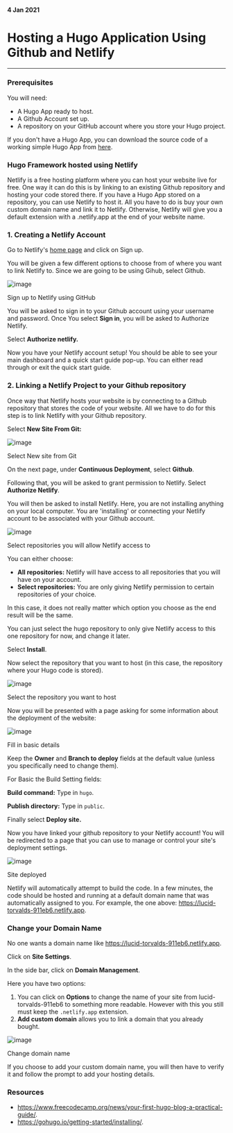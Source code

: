 #### 4 Jan 2021
# Hosting a Hugo Application Using Github and Netlify
___

### **Prerequisites**

<div class="pb-3"></div>

You will need:

<div class="pb-3"></div>

- A Hugo App ready to host.
- A Github Account set up.
- A repository on your GitHub account where you store your Hugo project.

<div class="pb-3"></div>

If you don't have a Hugo App, you can download the source code of a working simple Hugo App from <a class="cyanLink" href="https://github.com/vondreii/hugo-framework">here</a>.

<div class="pb-3"></div>

### **Hugo Framework hosted using Netlify**

<div class="pb-3"></div>

Netlify is a free hosting platform where you can host your website live for free. One way it can do this is by linking to an existing Github repository and hosting your code stored there. If you have a Hugo App stored on a repository, you can use Netlify to host it. All you have to do is buy your own custom domain name and link it to Netlify. Otherwise, Netlify will give you a default extension with a .netlify.app at the end of your website name.

<div class="pb-3"></div>

### **1. Creating a Netlify Account**

<div class="pb-3"></div>

Go to Netlify's <a class="cyanLink" href="https://www.netlify.com/">home page</a> and click on Sign up.

<div class="pb-3"></div>

You will be given a few different options to choose from of where you want to link Netlify to. Since we are going to be using Gihub, select Github.

<div class="pb-3"></div>

<!-- ----------- Image ----------- -->
<div class="image-container">
    <img src="./assets/blog/images/hostingAHugoAppUsingGithubAndNetlify/1.jpg" loading="lazy" alt="image" class="image-full"/>
	<div class="image-description"><p>Sign up to Netlify using GitHub</p></div>
</div>
<!-- ----------------------------- -->

<div class="pb-3"></div>

You will be asked to sign in to your Github account using your username and password. Once You select **Sign in**, you will be asked to Authorize Netlify.

<div class="pb-3"></div>

Select **Authorize netlify.**

<div class="pb-3"></div>

Now you have your Netlify account setup! You should be able to see your main dashboard and a quick start guide pop-up. You can either read through or exit the quick start guide.

<div class="pb-3"></div>

### **2. Linking a Netlify Project to your Github repository**

<div class="pb-3"></div>

Once way that Netlify hosts your website is by connecting to a Github repository that stores the code of your website. All we have to do for this step is to link Netlify with your Github repository.

<div class="pb-3"></div>

Select **New Site From Git:**

<div class="pb-3"></div>

<!-- ----------- Image ----------- -->
<div class="image-container">
    <img src="./assets/blog/images/hostingAHugoAppUsingGithubAndNetlify/2.jpg" loading="lazy" alt="image" class="image-full"/>
	<div class="image-description"><p>Select New site from Git</p></div>
</div>
<!-- ----------------------------- -->

<div class="pb-3"></div>

On the next page, under **Continuous Deployment**, select **Github**.

<div class="pb-3"></div>

Following that, you will be asked to grant permission to Netlify. Select **Authorize Netlify**.

<div class="pb-3"></div>

You will then be asked to install Netlify. Here, you are not installing anything on your local computer. You are 'installing' or connecting your Netlify account to be associated with your Github account.

<div class="pb-3"></div>

<!-- ----------- Image ----------- -->
<div class="image-container">
    <img src="./assets/blog/images/hostingAHugoAppUsingGithubAndNetlify/3.jpg" loading="lazy" alt="image" class="image-full"/>
	<div class="image-description"><p>Select repositories you will allow Netlify access to</p></div>
</div>
<!-- ----------------------------- -->

<div class="pb-3"></div>

You can either choose:

<div class="pb-3"></div>

* **All repositories:** Netlify will have access to all repositories that you will have on your account. 
* **Select repositories:** You are only giving Netlify permission to certain repositories of your choice.

<div class="pb-3"></div>

In this case, it does not really matter which option you choose as the end result will be the same. 

<div class="pb-3"></div>

You can just select the hugo repository to only give Netlify access to this one repository for now, and change it later.  

<div class="pb-3"></div>

Select **Install**.

<div class="pb-3"></div>

Now select the repository that you want to host (in this case, the repository where your Hugo code is stored).

<div class="pb-3"></div>

<!-- ----------- Image ----------- -->
<div class="image-container">
    <img src="./assets/blog/images/hostingAHugoAppUsingGithubAndNetlify/4.jpg" loading="lazy" alt="image" class="image-75"/>
	<div class="image-description"><p>Select the repository you want to host</p></div>
</div>
<!-- ----------------------------- -->

<div class="pb-3"></div>

Now you will be presented with a page asking for some information about the deployment of the website:

<div class="pb-3"></div>

<!-- ----------- Image ----------- -->
<div class="image-container">
    <img src="./assets/blog/images/hostingAHugoAppUsingGithubAndNetlify/5.jpg" loading="lazy" alt="image" class="image-75"/>
	<div class="image-description"><p>Fill in basic details</p></div>
</div>
<!-- ----------------------------- -->

<div class="pb-3"></div>

Keep the **Owner** and **Branch to deploy** fields at the default value (unless you specifically need to change them).

<div class="pb-3"></div>

For Basic the Build Setting fields:

<div class="pb-3"></div>

**Build command:** Type in `hugo`.

<div class="pb-3"></div>

**Publish directory:** Type in `public`.

<div class="pb-3"></div>

Finally select **Deploy site.**

<div class="pb-3"></div>

Now you have linked your github repository to your Netlify account! You will be redirected to a page that you can use to manage or control your site's deployment settings. 

<div class="pb-3"></div>

<!-- ----------- Image ----------- -->
<div class="image-container">
    <img src="./assets/blog/images/hostingAHugoAppUsingGithubAndNetlify/6.jpg" loading="lazy" alt="image" class="image-full"/>
	<div class="image-description"><p>Site deployed</p></div>
</div>
<!-- ----------------------------- -->

<div class="pb-3"></div>

Netlify will automatically attempt to build the code. In a few minutes, the code should be hosted and running at a default domain name that was automatically assigned to you. For example, the one above: <a class="cyanLink" href="https://lucid-torvalds-911eb6.netlify.app">https://lucid-torvalds-911eb6.netlify.app</a>.

<div class="pb-3"></div>

### **Change your Domain Name**

<div class="pb-3"></div>

No one wants a domain name like <a class="cyanLink" href="https://lucid-torvalds-911eb6.netlify.app">https://lucid-torvalds-911eb6.netlify.app</a>.

<div class="pb-3"></div>

Click on **Site Settings**.

<div class="pb-3"></div>

In the side bar, click on **Domain Management**.

<div class="pb-3"></div>

Here you have two options:

<div class="pb-3"></div>

1. You can click on **Options** to change the name of your site from lucid-torvalds-911eb6 to something more readable. However with this you still must keep the `.netlify.app` extension.
2. **Add custom domain** allows you to link a domain that you already bought. 

<div class="pb-3"></div>

<!-- ----------- Image ----------- -->
<div class="image-container">
    <img src="./assets/blog/images/hostingAHugoAppUsingGithubAndNetlify/7.PNG" loading="lazy" alt="image" class="image-75"/>
	<div class="image-description"><p>Change domain name</p></div>
</div>
<!-- ----------------------------- -->

<div class="pb-3"></div>

If you choose to add your custom domain name, you will then have to verify it and follow the prompt to add your hosting details.

<div class="pb-3"></div>

### **Resources**

<div class="pb-3"></div>

* <a class="cyanLink" href="https://www.freecodecamp.org/news/your-first-hugo-blog-a-practical-guide/">https://www.freecodecamp.org/news/your-first-hugo-blog-a-practical-guide/</a>.
* <a class="cyanLink" href="https://gohugo.io/getting-started/installing/">https://gohugo.io/getting-started/installing/</a>.

<div class="pb-3"></div>